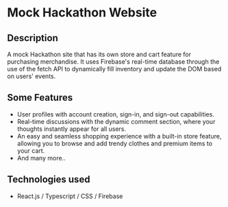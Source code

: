 #  Mock Hackathon Website

## Description
A mock Hackathon site that has its own store and cart feature for purchasing merchandise.
It uses Firebase's real-time database through the use of the fetch API to dynamically fill inventory and update the DOM based on users' events.

## Some Features
- User profiles with account creation, sign-in, and sign-out capabilities.
- Real-time discussions with the dynamic comment section, where your thoughts instantly appear for all users.
- An easy and seamless shopping experience with a built-in store feature, allowing you to browse and add trendy clothes and premium items to your cart.
- And many more..

## Technologies used
- React.js / Typescript / CSS / Firebase




